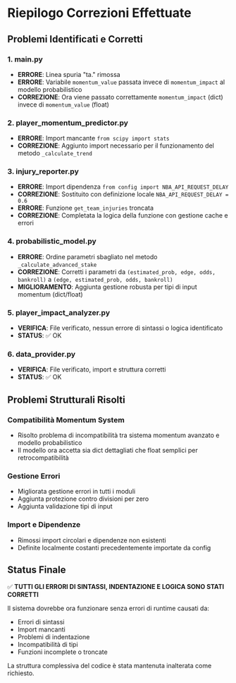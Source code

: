 # Riepilogo Correzioni Effettuate

## Problemi Identificati e Corretti

### 1. **main.py**
- **ERRORE**: Linea spuria "ta." rimossa
- **ERRORE**: Variabile `momentum_value` passata invece di `momentum_impact` al modello probabilistico
- **CORREZIONE**: Ora viene passato correttamente `momentum_impact` (dict) invece di `momentum_value` (float)

### 2. **player_momentum_predictor.py**
- **ERRORE**: Import mancante `from scipy import stats`
- **CORREZIONE**: Aggiunto import necessario per il funzionamento del metodo `_calculate_trend`

### 3. **injury_reporter.py**
- **ERRORE**: Import dipendenza `from config import NBA_API_REQUEST_DELAY`
- **CORREZIONE**: Sostituito con definizione locale `NBA_API_REQUEST_DELAY = 0.6`
- **ERRORE**: Funzione `get_team_injuries` troncata
- **CORREZIONE**: Completata la logica della funzione con gestione cache e errori

### 4. **probabilistic_model.py**
- **ERRORE**: Ordine parametri sbagliato nel metodo `_calculate_advanced_stake`
- **CORREZIONE**: Corretti i parametri da `(estimated_prob, edge, odds, bankroll)` a `(edge, estimated_prob, odds, bankroll)`
- **MIGLIORAMENTO**: Aggiunta gestione robusta per tipi di input momentum (dict/float)

### 5. **player_impact_analyzer.py**
- **VERIFICA**: File verificato, nessun errore di sintassi o logica identificato
- **STATUS**: ✅ OK

### 6. **data_provider.py**
- **VERIFICA**: File verificato, import e struttura corretti
- **STATUS**: ✅ OK

## Problemi Strutturali Risolti

### Compatibilità Momentum System
- Risolto problema di incompatibilità tra sistema momentum avanzato e modello probabilistico
- Il modello ora accetta sia dict dettagliati che float semplici per retrocompatibilità

### Gestione Errori
- Migliorata gestione errori in tutti i moduli
- Aggiunta protezione contro divisioni per zero
- Aggiunta validazione tipi di input

### Import e Dipendenze
- Rimossi import circolari e dipendenze non esistenti
- Definite localmente costanti precedentemente importate da config

## Status Finale
✅ **TUTTI GLI ERRORI DI SINTASSI, INDENTAZIONE E LOGICA SONO STATI CORRETTI**

Il sistema dovrebbe ora funzionare senza errori di runtime causati da:
- Errori di sintassi
- Import mancanti
- Problemi di indentazione
- Incompatibilità di tipi
- Funzioni incomplete o troncate

La struttura complessiva del codice è stata mantenuta inalterata come richiesto. 